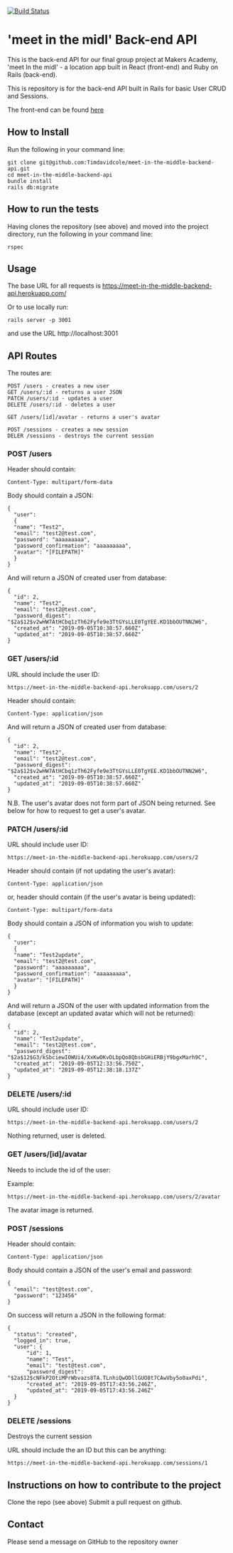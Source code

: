 [![Build Status](https://travis-ci.com/Timdavidcole/meet-in-the-middle-backend-api.svg?branch=master)](https://travis-ci.com/Timdavidcole/meet-in-the-middle-backend-api)

# 'meet in the midl' Back-end API

This is the back-end API for our final group project at Makers Academy, 'meet In the midl' - a location app built in React (front-end) and Ruby on Rails (back-end).

This is repository is for the back-end API built in Rails for basic User CRUD and Sessions.

The front-end can be found [here](https://github.com/gennyallcroft/meet-in-the-middle-react-front-end)

## How to Install
Run the following in your command line:
```
git clone git@github.com:Timdavidcole/meet-in-the-middle-backend-api.git
cd meet-in-the-middle-backend-api
bundle install
rails db:migrate
```

## How to run the tests
Having clones the repository (see above) and moved into the project directory, run the following in your command line:
```
rspec
```

## Usage

The base URL for all requests is https://meet-in-the-middle-backend-api.herokuapp.com/

Or to use locally run:

```
rails server -p 3001
```
and use the URL http://localhost:3001

## API Routes

The routes are:

```
POST /users - creates a new user
GET /users/:id - returns a user JSON
PATCH /users/:id - updates a user
DELETE /users/:id - deletes a user

GET /users/[id]/avatar - returns a user's avatar

POST /sessions - creates a new session
DELER /sessions - destroys the current session
```

### POST /users

Header should contain:

```
Content-Type: multipart/form-data
```

Body should contain a JSON:

```
{
  "user":
  {
  "name": "Test2",
  "email": "test2@test.com",
  "password": "aaaaaaaaa",
  "password_confirmation": "aaaaaaaaa",
  "avatar": "[FILEPATH]"   
  }
}
```
And will return a JSON of created user from database:

```
{
  "id": 2,
  "name": "Test2",
  "email": "test2@test.com",
  "password_digest": "$2a$12$v2wHW7AtHCbq1zTh62Fyfe9e3TtGYsLLE0TgYEE.KD1bbOUTNN2W6",
  "created_at": "2019-09-05T10:38:57.660Z",
  "updated_at": "2019-09-05T10:38:57.660Z"
}
```

### GET /users/:id

URL should include the user ID:

```
https://meet-in-the-middle-backend-api.herokuapp.com/users/2
```

Header should contain:

```
Content-Type: application/json
```

And will return a JSON of created user from database:

```
{
  "id": 2,
  "name": "Test2",
  "email": "test2@test.com",
  "password_digest": "$2a$12$v2wHW7AtHCbq1zTh62Fyfe9e3TtGYsLLE0TgYEE.KD1bbOUTNN2W6",
  "created_at": "2019-09-05T10:38:57.660Z",
  "updated_at": "2019-09-05T10:38:57.660Z"
}
```
N.B. The user's avatar does not form part of JSON being returned. See below for how to request to get a user's avatar.

### PATCH /users/:id

URL should include user ID:

```
https://meet-in-the-middle-backend-api.herokuapp.com/users/2
```

Header should contain (if not updating the user's avatar):

```
Content-Type: application/json
```
or, header should contain (if the user's avatar is being updated):

```
Content-Type: multipart/form-data
```

Body should contain a JSON of information you wish to update:

```
{
  "user":
  {
  "name": "Test2update",
  "email": "test2@test.com",
  "password": "aaaaaaaaa",
  "password_confirmation": "aaaaaaaaa",
  "avatar": "[FILEPATH]"      
  }
}
```

And will return a JSON of the user with updated information from the database (except an updated avatar which will not be returned):

```
{
  "id": 2,
  "name": "Test2update",
  "email": "test2@test.com",
  "password_digest": "$2a$12$G3/kSbciewIOWUi4/XxKwOKvDLbpQo8QbsbGHiERBjY9bgxMarh9C",
  "created_at": "2019-09-05T12:33:56.750Z",
  "updated_at": "2019-09-05T12:38:18.137Z"
}
```

### DELETE /users/:id

URL should include user ID:

```
https://meet-in-the-middle-backend-api.herokuapp.com/users/2
```

Nothing returned, user is deleted.

### GET /users/[id]/avatar

Needs to include the id of the user:

Example:
```
https://meet-in-the-middle-backend-api.herokuapp.com/users/2/avatar
```
The avatar image is returned.

### POST /sessions

Header should contain:

```
Content-Type: application/json
```

Body should contain a JSON of the user's email and password:

```
{
  "email": "test@test.com",
  "password": "123456"
}
```

On success will return a JSON in the following format:

```
{
  "status": "created",
  "logged_in": true,
  "user": {
      "id": 1,
      "name": "Test",
      "email": "test@test.com",
      "password_digest": "$2a$12$cNFkP2OtiMPrWbvazs8TA.TLnhiQwODllGUO8t7CAwVby5o0axPdi",
      "created_at": "2019-09-05T17:43:56.246Z",
      "updated_at": "2019-09-05T17:43:56.246Z"
  }
}
```

### DELETE /sessions

Destroys the current session

URL should include the an ID but this can be anything:

```
https://meet-in-the-middle-backend-api.herokuapp.com/sessions/1
```

## Instructions on how to contribute to the project
Clone the repo (see above)
Submit a pull request on github.

## Contact
Please send a message on GitHub to the repository owner
